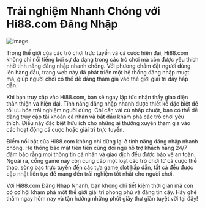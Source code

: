 # Trải nghiệm Nhanh Chóng với Hi88.com Đăng Nhập

![Image](https://github.com/user-attachments/assets/bd51ea9f-0666-407b-a7a7-98ead6de688c)

Trong thế giới của các trò chơi trực tuyến và cá cược hiện đại, Hi88.com không chỉ nổi tiếng bởi sự đa dạng trong các trò chơi mà còn được yêu thích nhờ tính năng đăng nhập nhanh chóng. Với phương châm đặt người dùng lên hàng đầu, trang web này đã phát triển một hệ thống đăng nhập mượt mà, giúp người chơi có thể dễ dàng tham gia vào thế giới giải trí đầy hấp dẫn.

Khi bạn truy cập vào Hi88.com, bạn sẽ ngay lập tức nhận thấy giao diện thân thiện và hiện đại. Tính năng đăng nhập nhanh được thiết kế đặc biệt để tối ưu hóa trải nghiệm người dùng. Chỉ cần vài cú nhấp chuột, bạn có thể dễ dàng truy cập tài khoản cá nhân và bắt đầu khám phá các trò chơi yêu thích. Điều này đặc biệt hữu ích cho những ai thường xuyên tham gia vào các hoạt động cá cược hoặc giải trí trực tuyến.

Điểm nổi bật của Hi88.com không chỉ dừng lại ở tính năng đăng nhập nhanh chóng. Hệ thống bảo mật tiên tiến cùng đội ngũ hỗ trợ khách hàng 24/7 đảm bảo rằng mọi thông tin cá nhân và giao dịch đều được bảo vệ an toàn. Ngoài ra, cổng game này còn cung cấp một loạt các trò chơi từ cá cược thể thao, sòng bạc trực tuyến đến các tựa game slot hấp dẫn, tất cả đều được cập nhật liên tục để mang đến trải nghiệm tốt nhất cho người chơi.

Với Hi88.com Đăng Nhập Nhanh, bạn không chỉ tiết kiệm thời gian mà còn có cơ hội khám phá một thế giới giải trí phong phú và đáng tin cậy. Hãy ghé thăm ngay hôm nay và tận hưởng những phút giây thư giãn tuyệt vời tại đây!